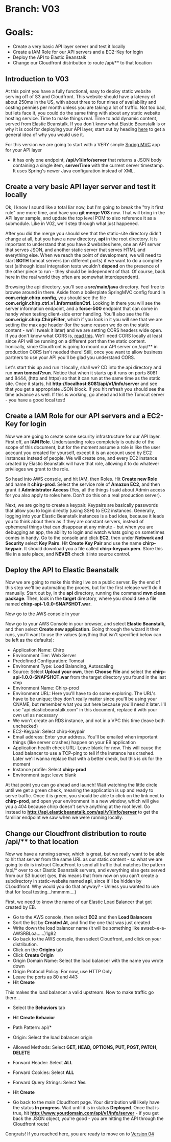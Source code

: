 # Branch: V03
# Goals: 
* Create a very basic API layer server and test it locally
* Create a IAM Role for our API servers and a EC2-Key for login
* Deploy the API to Elastic Beanstalk
* Change our Cloudfront distribution to route /api/** to that location

## Introduction to V03
At this point you have a fully functional, easy to deploy static website serving off of S3 and Cloudfront.  This website
should have a latency of about 250ms in the US, with about three to four nines of availability and costing pennies per
month unless you are taking a lot of traffic.  Not too bad, but lets face it, you could do the same thing with about any
static website hosting service.  Time to make things real.  Time to add dynamic content, served from Elastic Beanstalk.  If
you don't know what Elastic Beanstalk is or why it is cool for deploying your API layer, start out by heading 
[here](http://aws.amazon.com/elasticbeanstalk) to get a general idea of why you would use it.

For this version we are going to start with a VERY simple 
[Spring MVC](http://docs.spring.io/spring/docs/current/spring-framework-reference/html/mvc.html) app for your API layer
- it has only one endpoint, **/api/v1/info/server** that returns a JSON body containing a single item, **serverTime** with 
the current server timestamp.  It uses Spring's newer Java configuration instead of XML.

## Create a very basic API layer server and test it locally
Ok, I know I sound like a total liar now, but I'm going to break the "try it first rule" one more time, and have you
**git merge V03** now.  That will bring in the API layer sample, and update the top level POM to also reference it as
a submodule.  Like in V02, we'll step through what just happened.

After you did the merge you should see that the static-site directory didn't change at all, but you have a new directory,
**api** in the root directory.  It is important to understand that you have **2** websites here, one an API server that 
serves JSON, and another static server that serves HTML and everything else.  When we reach the point of development, we
will need to start **BOTH** tomcat servers (on different ports) if we want to do a complete test (although ideal integration
tests wouldn't **depend** on the presence of the other piece to run - they should be independent of that.  Of course,
back here in the real world they often are somewhat interdependent).

Browsing the api directory, you'll see a **src/main/java** directory.  Feel free to browse around in there.  Aside from
a boilerplate SpringMVC config found in **com.erigir.chirp.config**, you should see the file
 **com.erigir.chirp.ctrl.v1.InformationCtrl**.  Looking in there you will see the server information endpoint, and a
 **force-500** endpoint that can come in handy when testing client-side error handling.  You'll also see the file
 **com.erigir.chirp.ChirpFilter**, which if you look in it you will see that we are setting the max age header (for
 the same reason we do on the static content - we'll tweak it later) and we are setting CORS headers wide open.  If
 you don't know what CORS is, [read this](http://en.wikipedia.org/wiki/Cross-origin_resource_sharing).  We'll need 
 CORS locally at least since API will be running on a different port than the static content.  Ironically, since 
 Cloudfront is going to mount our API server on /api/** in production CORS isn't needed there!  Still,
  once you want to allow business partners to use your API you'll be glad you understand CORS.

Let's start this up and run it locally, shall we?  CD into the api directory and run **mvn tomcat7:run**.  Notice
that when it starts up it runs on ports 8081 and 8444, (http and https) so that it can run at the same time as the
static site.  Once it starts, hit **http://localhost:8081/api/v1/info/server** and see that you get a appropriate
JSON block.  If you hit refresh you should see the time advance as well.  If this is working, go ahead and kill the
Tomcat server - you have a good local test!

## Create a IAM Role for our API servers and a EC2-Key for login

Now we are going to create some security infrastructure for our API layer.  First off, an **IAM Role**.  Understanding
roles completely is outside of the scope of this document, but for the moment assume a role is like the user account you 
created for yourself, except it is an account used by EC2 instances instead of people.  We will create one, and every
EC2 instance created by Elastic Beanstalk will have that role, allowing it to do whatever privileges we grant to the 
role.  

So head into AWS console, and hit IAM, then Roles.  Hit **Create new Role** and name it **chirp-prod**.  Select the 
service role of **Amazon EC2**, and then grant it **Administrator Access** (Yes, all the things I said about Admin
access for you also apply to roles here.  Don't do this on a real production server).

Next, we are going to create a keypair.  Keypairs are basically passwords that allow you to login directly (using SSH) to
EC2 instances.  Generally, logging into your Elastic Beanstalk instances is a bad idea, because it leads you to think
about them as if they are constant servers, instead of ephemeral things that can disappear at any minute - but when you
are debugging an app, the ability to login and watch whats going on sometimes comes in handy.  Go to the console and 
click **EC2**, then under **Network and Security** select **Key Pairs**.  Hit **Create Key Pair** and use the name
**chirp-keypair**.  It should download you a file called **chirp-keypair.pem**.  Store this file in a safe place, and
**NEVER** check it into source control.

## Deploy the API to Elastic Beanstalk

Now we are going to make this thing live on a public server.  By the end of this step we'll be automating the proces, but
for the first release we'll do it manually.  Start out by, in the **api** directory, running the command 
**mvn clean package**.  Then, look in the **target** directory, where you should see a file named
**chirp-api-1.0.0-SNAPSHOT.war**.

Now go to the AWS console in your 


Now go to your AWS Console in your browser, and select **Elastic Beanstalk**, and then select **Create new application**.
Going through the wizard it then runs, you'll want to use the values (anything that isn't specified below can be left as 
the defaults):
* Application Name: Chirp
* Environment Tier:  Web Server
* Predefined Configuration: Tomcat
* Environment Type: Load Balancing, Autoscaling
* Source: Select **Upload your own**, then **Choose File** and select the **chirp-api-1.0.0-SNAPSHOT.war** from the target
directory you found in the last step
* Environment Name: Chirp-prod
* Environment URL: Here you'll have to do some exploring.  The URL's have to be unique; they don't really matter since you'll
be using your CNAME, but remember what you put here because you'll need it later.  I'll use "api.elasticbeanstalk.com"
in this document, replace it with your own url as necessary
* We won't create an RDS instance, and not in a VPC this time (leave both unchecked)
* EC2-Keypair: Select chirp-keypair
* Email address: Enter your address.  You'll be emailed when important things (like server crashes) happen on your EB application
* Application health check URL: Leave blank for now.  This will cause the Load balancer to use a TCP-ping to tell if the 
instance has crashed.  Later we'll wanna replace that with a better check, but this is ok for the moment
* Instance profile: Select **chirp-prod**
* Environment tags: leave blank

At that point you can go ahead and launch!  Wait watching the little circle until we get a green check, meaning the application
is up and ready to serve traffic.  Once it is green, you should be able to click on the link next to **chirp-prod**, and 
open your environment in a new window, which will give you a 404 because chirp doesn't serve anything at the root level.  Go
instead to **http://api.elasticbeanstalk.com/api/v1/info/server** to get the familiar endpoint we saw when we were running 
locally.

## Change our Cloudfront distribution to route /api/** to that location

Now we have a running server, which is great, but we really want to be able to hit that server from the same URL as our
static content - so what we are going to do is instruct CloudFront to send all traffic that matches the pattern /api/* over
to our Elastic Beanstalk servers, and everything else gets served from our S3 bucket (yes, this means that from now
on you can't create a subdirectory in static-website named **api**, since it'll be hidden by CLoudfront.  Why would you
do that anyway? - Unless you wanted to use that for local testing...hmmmm....)

First, we need to know the name of our Elastic Load Balancer that got created by EB.
* Go to the AWS console, then select **EC2** and then **Load Balancers**
* Sort the list by **Created At**, and find the one that was just created
* Write down the load balancer name (it will be something like awseb-e-a-AWSRBLoa......)1g82
* Go back to the AWS console, then select Cloudfront, and click on your distribution.
* Click on the **Origins** tab
* Click **Create Origin**
* Origin Domain Name: Select the load balancer with the name you wrote down
* Origin Protocol Policy: For now, use HTTP Only
* Leave the ports as 80 and 443
* Hit **Create**

This makes the load balancer a valid upstream.  Now to make traffic go there...
* Select the **Behaviors** tab
* Hit **Create Behavior**
* Path Pattern: api/*
* Origin: Select the load balancer origin
* Allowed Methods: Select **GET, HEAD, OPTIONS, PUT, POST, PATCH, DELETE**
* Forward Header: Select **ALL**
* Forward Cookies: Select **ALL**
* Forward Query Strings: Select **Yes**
* Hit **Create**

* Go back to the main Cloudfront page.  Your distribution will likely have the status **In progress**.  Wait until it
is in status **Deployed**.  Once that is true, hit **http://www.yourdomain.com/api/v1/info/server** - if you get
back the JSON object, you're good - you are hitting the API through the Cloudfront route!

Congrats!  If you reached here, you are ready to move on to <a href="V04.md">Version 04</a>

